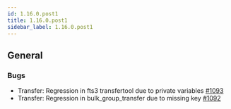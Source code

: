 ```yaml
---
id: 1.16.0.post1
title: 1.16.0.post1
sidebar_label: 1.16.0.post1
---
```


## General

### Bugs

-   Transfer: Regression in fts3 transfertool due to private variables
    [\#1093](https://github.com/rucio/rucio/issues/1093)
-   Transfer: Regression in bulk_group_transfer due to missing key
    [\#1092](https://github.com/rucio/rucio/issues/1092)
